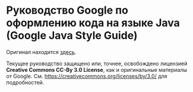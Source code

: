 #  Руководство Google по оформлению кода на языке Java (Google Java Style Guide)

Оригинал находится [здесь](https://github.com/google/styleguide/blob/gh-pages/javaguide.html).

Текущее руководство защищено или, точнее, освобождено лицензией **Creative Commons CC-By 3.0 License**, как и оригинальные материалы от Google. См. https://creativecommons.org/licenses/by/3.0/ для подробностей.
